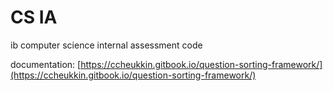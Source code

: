 # CS IA
ib computer science internal assessment code

documentation: [https://ccheukkin.gitbook.io/question-sorting-framework/](https://ccheukkin.gitbook.io/question-sorting-framework/)